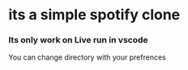 <h1> its a simple spotify clone </h1>


<h3> Its only work on Live run in vscode </h3>
<p> You can change directory with your prefrences</p>
